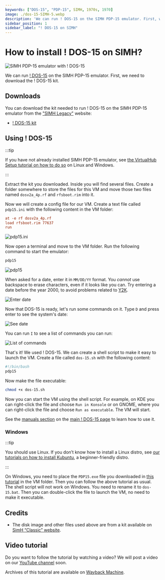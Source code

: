 ```yaml
---
keywords: ["DOS-15", "PDP-15", SIMH, 1970s, 1970]
image: ./dos-15-SIMH-5.webp
description: 'We can run ! DOS-15 on the SIMH PDP-15 emulator. First, we need to download the ! DOS-15 kit. You can download the kit needed to run ! DOS-15 on the SIMH PDP-15 emulator from the "SIMH Legacy" website.'
sidebar_position: 1
sidebar_label: "! DOS-15 on SIMH"
---
```


# How to install ! DOS-15 on SIMH?

![SIMH PDP-15 emulator with ! DOS-15](./dos-15-SIMH-5.webp)

We can run [! DOS-15](/1970s/1970/dos-15) on the SIMH PDP-15 emulator. First, we need to download the ! DOS-15 kit.

## Downloads

You can download the kit needed to run ! DOS-15 on the SIMH PDP-15 emulator from the ["SIMH Legacy"](http://simh.trailing-edge.com/) website:

- [! DOS-15 kit](http://simh.trailing-edge.com/kits/dos15.zip)

## Using ! DOS-15

:::tip

If you have not already installed SIMH PDP-15 emulator, see [the VirtualHub Setup tutorial on how to do so](https://setup.virtualhub.eu.org/simh-pdp15/) on Linux and Windows.

:::

Extract the kit you downloaded. Inside you will find several files. Create a folder somewhere to store the files for this VM and move those two files named `dosv2a_4p.rf` and `rfsboot.rim` into it.

Now we will create a config file for our VM. Create a text file called `pdp15.ini` with the following content in the VM folder:

```ini
at -e rf dosv2a_4p.rf
load rfsboot.rim 77637
run
```

![pdp15.ini](./dos-15-SIMH-1.webp)

Now open a terminal and move to the VM folder. Run the following command to start the emulator:

```bash
pdp15
```

![pdp15](./dos-15-SIMH-2.webp)

When asked for a date, enter it in `MM/DD/YY` format. You _cannot_ use backspace to erase characters, even if it looks like you can. Try entering a date before the year 2000, to avoid problems related to [Y2K](https://en.wikipedia.org/wiki/Year_2000_problem).

![Enter date](./dos-15-SIMH-3.webp)

Now that DOS-15 is ready, let's run some commands on it. Type `D` and press enter to see the system's date:

![See date](./dos-15-SIMH-4.webp)

You can run `I` to see a list of commands you can run:

![List of commands](./dos-15-SIMH-5.webp)

That's it! We used ! DOS-15. We can create a shell script to make it easy to launch the VM. Create a file called `dos-15.sh` with the following content:

```bash
#!/bin/bash
pdp15
```

Now make the file executable:

```bash
chmod +x dos-15.sh
```

Now you can start the VM using the shell script. For example, on KDE you can right-click the file and choose `Run in Konsole` or on GNOME, where you can right-click the file and choose `Run as executable`. The VM will start.

See the [manuals section](/1970s/1970/dos-15/#manuals) on the [main ! DOS-15 page](/1970s/1970/dos-15) to learn how to use it.

### Windows

:::tip

You should use Linux. If you don’t know how to install a Linux distro, see [our tutorials on how to install Kubuntu](https://setup.virtualhub.eu.org/tag/os/), a beginner-friendly distro.

:::

On Windows, you need to place the `PDP15.exe` file you downloaded in [this tutorial](https://setup.virtualhub.eu.org/simh-pdp15#windows) in the VM folder. Then you can follow the above tutorial as usual. The shell script will not work on Windows. You need to rename it to `dos-15.bat`. Then you can double-click the file to launch the VM, no need to make it executable.

## Credits

- The disk image and other files used above are from a kit available on [SimH “Classic” website](http://simh.trailing-edge.com/).

## Video tutorial

Do you want to follow the tutorial by watching a video? We will post a video on our [YouTube channel](https://www.youtube.com/@virtua1hub) soon.

Archives of this tutorial are available on [Wayback Machine](https://web.archive.org/web/*/https://virtualhub.eu.org/1970s/1970/dos-15/simh/).
